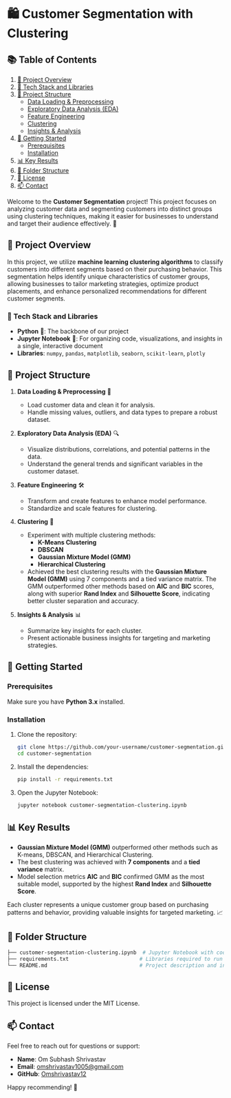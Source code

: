 # 🛍️ Customer Segmentation with Clustering

## 📚 Table of Contents

1. [📖 Project Overview](#project-overview)
2. [🧰 Tech Stack and Libraries](#tech-stack-and-libraries)
3. [🎯 Project Structure](#project-structure)
   - [Data Loading & Preprocessing](#data-loading--preprocessing)
   - [Exploratory Data Analysis (EDA)](#exploratory-data-analysis-eda)
   - [Feature Engineering](#feature-engineering)
   - [Clustering](#clustering)
   - [Insights & Analysis](#insights--analysis)
4. [🚀 Getting Started](#getting-started)
   - [Prerequisites](#prerequisites)
   - [Installation](#installation)
5. [📊 Key Results](#key-results)
6. [📂 Folder Structure](#folder-structure)
7. [📜 License](#license)
8. [📫 Contact](#contact)

Welcome to the **Customer Segmentation** project! This project focuses on analyzing customer data and segmenting customers into distinct groups using clustering techniques, making it easier for businesses to understand and target their audience effectively. 🚀

## 📂 Project Overview

In this project, we utilize **machine learning clustering algorithms** to classify customers into different segments based on their purchasing behavior. This segmentation helps identify unique characteristics of customer groups, allowing businesses to tailor marketing strategies, optimize product placements, and enhance personalized recommendations for different customer segments.

### 🧰 Tech Stack and Libraries

- **Python** 🐍: The backbone of our project
- **Jupyter Notebook** 📓: For organizing code, visualizations, and insights in a single, interactive document
- **Libraries**: `numpy`, `pandas`, `matplotlib`, `seaborn`, `scikit-learn`, `plotly`

## 🎯 Project Structure

1. **Data Loading & Preprocessing** 🧹
    - Load customer data and clean it for analysis.
    - Handle missing values, outliers, and data types to prepare a robust dataset.

2. **Exploratory Data Analysis (EDA)** 🔍
    - Visualize distributions, correlations, and potential patterns in the data.
    - Understand the general trends and significant variables in the customer dataset.

3. **Feature Engineering** 🛠️
    - Transform and create features to enhance model performance.
    - Standardize and scale features for clustering.

4. **Clustering** 🧊
    - Experiment with multiple clustering methods:
        - **K-Means Clustering**
        - **DBSCAN**
        - **Gaussian Mixture Model (GMM)**
        - **Hierarchical Clustering**
    - Achieved the best clustering results with the **Gaussian Mixture Model (GMM)** using 7 components and a tied variance matrix. The GMM outperformed other methods based on **AIC** and **BIC** scores, along with superior **Rand Index** and **Silhouette Score**, indicating better cluster separation and accuracy.

5. **Insights & Analysis** 📊
    - Summarize key insights for each cluster.
    - Present actionable business insights for targeting and marketing strategies.

## 🚀 Getting Started

### Prerequisites

Make sure you have **Python 3.x** installed.

### Installation

1. Clone the repository:
    ```bash
    git clone https://github.com/your-username/customer-segmentation.git
    cd customer-segmentation
    ```

2. Install the dependencies:
    ```bash
    pip install -r requirements.txt
    ```

3. Open the Jupyter Notebook:
    ```bash
    jupyter notebook customer-segmentation-clustering.ipynb
    ```

## 📊 Key Results

- **Gaussian Mixture Model (GMM)** outperformed other methods such as K-means, DBSCAN, and Hierarchical Clustering.
- The best clustering was achieved with **7 components** and a **tied variance** matrix.
- Model selection metrics **AIC** and **BIC** confirmed GMM as the most suitable model, supported by the highest **Rand Index** and **Silhouette Score**.

Each cluster represents a unique customer group based on purchasing patterns and behavior, providing valuable insights for targeted marketing. 📈

## 📂 Folder Structure

```bash
├── customer-segmentation-clustering.ipynb  # Jupyter Notebook with code and analysis
├── requirements.txt                       # Libraries required to run the project
└── README.md                              # Project description and instructions
```

## 📜 License

This project is licensed under the MIT License.

## 📫 Contact

Feel free to reach out for questions or support:

- **Name**: Om Subhash Shrivastav
- **Email**: [omshrivastav1005@gmail.com](mailto:omshrivastav1005@gmail.com)
- **GitHub**: [Omshrivastav12](https://github.com/Omshrivastav12)

Happy recommending! 🌟

